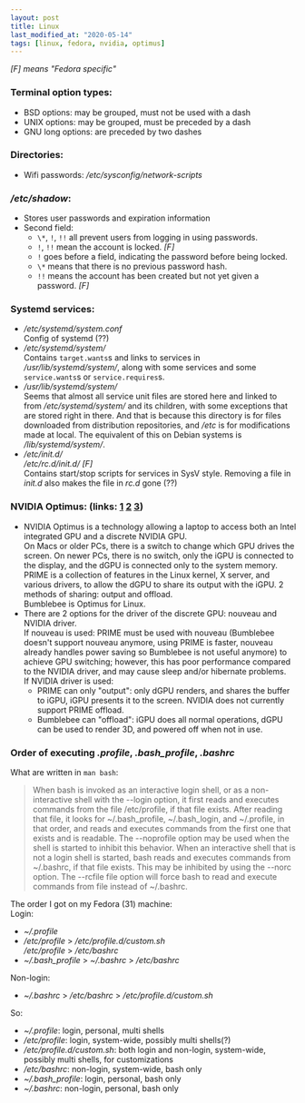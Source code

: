 ```yaml
---
layout: post
title: Linux
last_modified_at: "2020-05-14"
tags: [linux, fedora, nvidia, optimus]
---
```


_[F] means "Fedora specific"_

### Terminal option types:
- BSD options: may be grouped, must not be used with a dash
- UNIX options: may be grouped, must be preceded by a dash
- GNU long options: are preceded by two dashes

### Directories:
- Wifi passwords: _/etc/sysconfig/network-scripts_

### _/etc/shadow_:
- Stores user passwords and expiration information
- Second field:
    - `\*`, `!`, `!!` all prevent users from logging in using passwords.
    - `!`, `!!` mean the account is locked. _[F]_
    - `!` goes before a field, indicating the password before being locked.
    - `\*` means that there is no previous password hash.
    - `!!` means the account has been created but not yet given a password. _[F]_

### Systemd services:
- _/etc/systemd/system.conf_  
Config of systemd (??)
- _/etc/systemd/system/_  
Contains `target.wants`s and links to services in _/usr/lib/systemd/system/_, along with some services and some `service.wants`s or `service.requires`s.
- _/usr/lib/systemd/system/_  
Seems that almost all service unit files are stored here and linked to from _/etc/systemd/system/_ and its children, with some exceptions that are stored right in there. And that is because this directory is for files downloaded from distribution repositories, and _/etc_ is for modifications made at local. The equivalent of this on Debian systems is _/lib/systemd/system/_.
- _/etc/init.d/_  
  _/etc/rc.d/init.d/_ _[F]_  
Contains start/stop scripts for services in SysV style. Removing a file in _init.d_ also makes the file in _rc.d_ gone (??)

### NVIDIA Optimus: (links: [1](https://devtalk.nvidia.com/default/topic/957814/linux/prime-and-prime-synchronization/) [2](https://wiki.archlinux.org/index.php/NVIDIA_Optimus#SDDM) [3](https://docs.fedoraproject.org/en-US/quick-docs/bumblebee/))
- NVIDIA Optimus is a technology allowing a laptop to access both an Intel integrated GPU and a discrete NVIDIA GPU.  
On Macs or older PCs, there is a switch to change which GPU drives the screen. On newer PCs, there is no switch, only the iGPU is connected to the display, and the dGPU is connected only to the system memory.  
PRIME is a collection of features in the Linux kernel, X server, and various drivers, to allow the dGPU to share its output with the iGPU. 2 methods of sharing: output and offload.  
Bumblebee is Optimus for Linux.
- There are 2 options for the driver of the discrete GPU: nouveau and NVIDIA driver.  
If nouveau is used: PRIME must be used with nouveau (Bumblebee doesn't support nouveau anymore, using PRIME is faster, nouveau already handles power saving so Bumblebee is not useful anymore) to achieve GPU switching; however, this has poor performance compared to the NVIDIA driver, and may cause sleep and/or hibernate problems.  
If NVIDIA driver is used:
  - PRIME can only "output": only dGPU renders, and shares the buffer to iGPU, iGPU presents it to the screen. NVIDIA does not currently support PRIME offload.
  - Bumblebee can "offload": iGPU does all normal operations, dGPU can be used to render 3D, and powered off when not in use.

### Order of executing _.profile_, _.bash_profile_, _.bashrc_
What are written in `man bash`:
> When bash is invoked as an interactive login shell, or as a non-interactive shell with the --login option, it first reads and executes commands from the file /etc/profile, if that file exists.  After reading  that  file,  it looks  for  ~/.bash_profile,  ~/.bash_login,  and  ~/.profile,  in  that order, and reads and executes commands from the first one that exists and is readable.  The --noprofile option may be used when the shell is started to inhibit this behavior.
> When an interactive shell that is not a login shell is started, bash reads and executes commands from ~/.bashrc, if that file exists.  This may be inhibited by using the --norc option.  The --rcfile file  option  will force bash to read and execute commands from file instead of ~/.bashrc.

The order I got on my Fedora (31) machine:  
Login:
- _~/.profile_
- _/etc/profile_ > _/etc/profile.d/custom.sh_  
_/etc/profile_ > _/etc/bashrc_
- _~/.bash_profile_ > _~/.bashrc_ > _/etc/bashrc_

Non-login:
- _~/.bashrc_ > _/etc/bashrc_ > _/etc/profile.d/custom.sh_

So:
- _~/.profile_: login, personal, multi shells
- _/etc/profile_: login, system-wide, possibly multi shells(?)
- _/etc/profile.d/custom.sh_: both login and non-login, system-wide, possibly multi shells, for customizations
- _/etc/bashrc_: non-login, system-wide, bash only
- _~/.bash_profile_: login, personal, bash only
- _~/.bashrc_: non-login, personal, bash only

